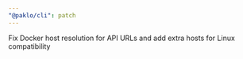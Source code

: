 ```yaml
---
"@paklo/cli": patch
---
```


Fix Docker host resolution for API URLs and add extra hosts for Linux compatibility
